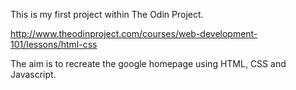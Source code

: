 This is my first project within The Odin Project.

http://www.theodinproject.com/courses/web-development-101/lessons/html-css



The aim is to recreate the google homepage using HTML, CSS and Javascript.

